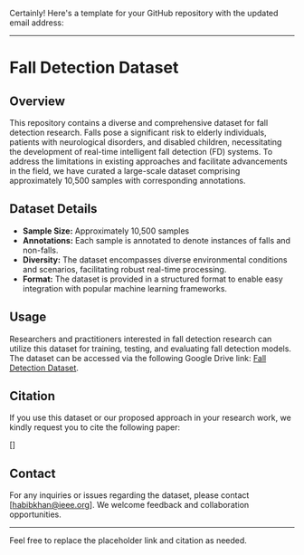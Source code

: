 Certainly! Here's a template for your GitHub repository with the updated email address:

---

# Fall Detection Dataset

## Overview
This repository contains a diverse and comprehensive dataset for fall detection research. Falls pose a significant risk to elderly individuals, patients with neurological disorders, and disabled children, necessitating the development of real-time intelligent fall detection (FD) systems. To address the limitations in existing approaches and facilitate advancements in the field, we have curated a large-scale dataset comprising approximately 10,500 samples with corresponding annotations.

## Dataset Details
- **Sample Size:** Approximately 10,500 samples
- **Annotations:** Each sample is annotated to denote instances of falls and non-falls.
- **Diversity:** The dataset encompasses diverse environmental conditions and scenarios, facilitating robust real-time processing.
- **Format:** The dataset is provided in a structured format to enable easy integration with popular machine learning frameworks.

## Usage
Researchers and practitioners interested in fall detection research can utilize this dataset for training, testing, and evaluating fall detection models. The dataset can be accessed via the following Google Drive link: [Fall Detection Dataset](#).

## Citation
If you use this dataset or our proposed approach in your research work, we kindly request you to cite the following paper:

[]

## Contact
For any inquiries or issues regarding the dataset, please contact [habibkhan@ieee.org]. We welcome feedback and collaboration opportunities.

---

Feel free to replace the placeholder link and citation as needed.
